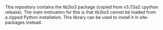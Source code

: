 This repository contains the lib2to3 package (copied from v3.7.0a2 cpython release). The main motivation for this is that lib2to3 cannot be loaded from a zipped Python installation. This library can be used to install it in site-packages instead.
